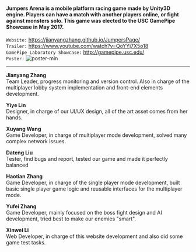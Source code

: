 <h4>Jumpers Arena is a mobile platform racing game made by Unity3D engine. Players can have a match with another players online, or fight against monsters solo. This game was elected to the USC GamePipe Showcase in May 2017.</h4>

`Website:` https://jianyangzhang.github.io/JumpersPage/<br/>
`Trailer:` https://www.youtube.com/watch?v=QoYYj7X5o18<br/>
`GamePipe Laboratory Showcase:` http://gamepipe.usc.edu/<br/>
`Poster:` ![poster-min](https://cloud.githubusercontent.com/assets/22739177/25870935/b113b8d2-34ba-11e7-865f-3389a54efc50.jpg)<br/>

-------------------------------------------------------------------------------------------------------------------------------------------

**Jianyang Zhang**<br/>
Team Leader, progress monitoring and version control. Also in charge of the multiplayer lobby system implementation and front-end elements development.

**Yiye Lin**<br/>
Designer, in charge of our UI/UX design, all of the art asset comes from her hands.

**Xuyang Wang**<br/>
Game Developer, in charge of multiplayer mode development, solved many complex network issues.

**Dateng Liu**<br/>
Tester, find bugs and report, tested our game and made it perfectly balanced

**Haotian Zhang**<br/>
Game Developer, in charge of the single player mode development, built basic single player game logic and reusable interfaces for the multiplayer mode.

**Yufei Zhang**<br/>
Game Developer, mainly focused on the boss fight design and AI development, tried best to make our enemies "smart".

**Xinwei Li**<br/>
Web Developer, in charge of this website development and also did some game test tasks.
